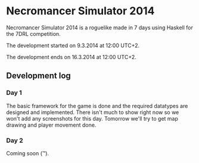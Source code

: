 Necromancer Simulator 2014
==========================

Necromancer Simulator 2014 is a roguelike made in 7 days using Haskell for the 7DRL competition.

The development started on 9.3.2014 at 12:00 UTC+2.

The development ends on 16.3.2014 at 12:00 UTC+2.

## Development log

### Day 1

The basic framework for the game is done and the required datatypes are designed and implemented. There isn't much to show right now so we won't add any screenshots for this day. Tomorrow we'll try to get map drawing and player movement done.

### Day 2

Coming soon (:tm:).
